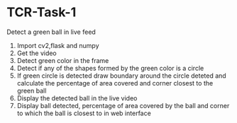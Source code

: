 # TCR-Task-1
Detect a green ball in live feed


1) Import cv2,flask and numpy<br>
2) Get the video<br>
3) Detect green color in the frame<br> 
4) Detect if any of the shapes formed by the green color is a circle<br> 
5) If green circle is detected draw boundary around the circle deteted and calculate the percentage of area covered and corner closest to the green ball<br> 
6) Display the detected ball in the live video<br> 
7) Display ball detected, percentage of area covered by the ball and corner to which the ball is closest to in web interface <br> 
